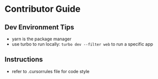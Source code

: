 # Contributor Guide

## Dev Environment Tips

- yarn is the package manager
- use turbo to run locally: `turbo dev --filter web` to run a specific app

## Instructions

- refer to .cursorrules file for code style
